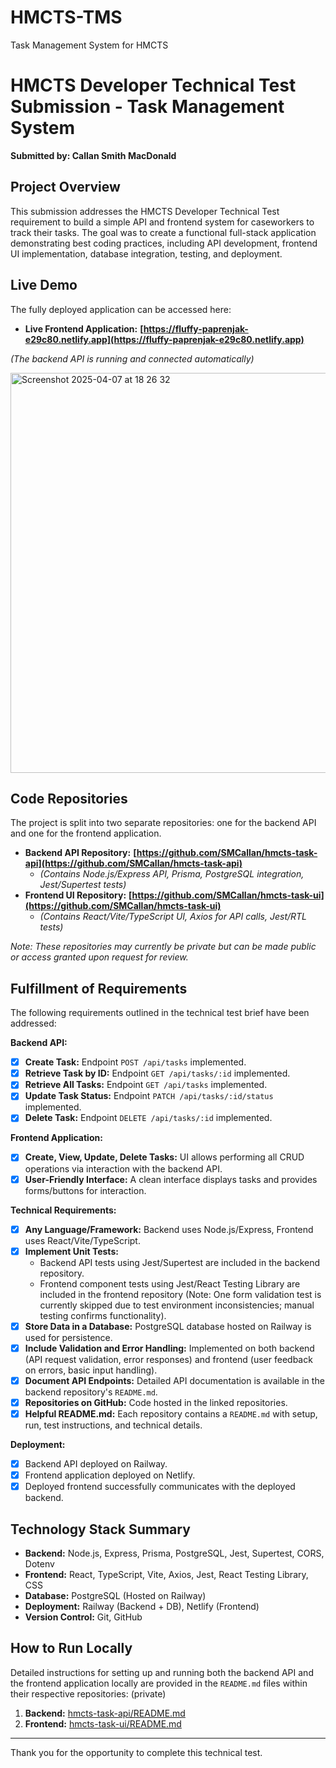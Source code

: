 # HMCTS-TMS
Task Management System for HMCTS

# HMCTS Developer Technical Test Submission - Task Management System

**Submitted by: Callan Smith MacDonald**

## Project Overview

This submission addresses the HMCTS Developer Technical Test requirement to build a simple API and frontend system for caseworkers to track their tasks. The goal was to create a functional full-stack application demonstrating best coding practices, including API development, frontend UI implementation, database integration, testing, and deployment.

## Live Demo

The fully deployed application can be accessed here:

*   **Live Frontend Application:** **[https://fluffy-paprenjak-e29c80.netlify.app](https://fluffy-paprenjak-e29c80.netlify.app)**

*(The backend API is running and connected automatically)*

<img width="640" alt="Screenshot 2025-04-07 at 18 26 32" src="https://github.com/user-attachments/assets/149c09f8-daca-428e-ae9a-786d49da0bd9" />

## Code Repositories

The project is split into two separate repositories: one for the backend API and one for the frontend application.

*   **Backend API Repository:** **[https://github.com/SMCallan/hmcts-task-api](https://github.com/SMCallan/hmcts-task-api)**
    *   *(Contains Node.js/Express API, Prisma, PostgreSQL integration, Jest/Supertest tests)*
*   **Frontend UI Repository:** **[https://github.com/SMCallan/hmcts-task-ui](https://github.com/SMCallan/hmcts-task-ui)**
    *   *(Contains React/Vite/TypeScript UI, Axios for API calls, Jest/RTL tests)*

*Note: These repositories may currently be private but can be made public or access granted upon request for review.*

## Fulfillment of Requirements

The following requirements outlined in the technical test brief have been addressed:

**Backend API:**

*   [x] **Create Task:** Endpoint `POST /api/tasks` implemented.
*   [x] **Retrieve Task by ID:** Endpoint `GET /api/tasks/:id` implemented.
*   [x] **Retrieve All Tasks:** Endpoint `GET /api/tasks` implemented.
*   [x] **Update Task Status:** Endpoint `PATCH /api/tasks/:id/status` implemented.
*   [x] **Delete Task:** Endpoint `DELETE /api/tasks/:id` implemented.

**Frontend Application:**

*   [x] **Create, View, Update, Delete Tasks:** UI allows performing all CRUD operations via interaction with the backend API.
*   [x] **User-Friendly Interface:** A clean interface displays tasks and provides forms/buttons for interaction.

**Technical Requirements:**

*   [x] **Any Language/Framework:** Backend uses Node.js/Express, Frontend uses React/Vite/TypeScript.
*   [x] **Implement Unit Tests:**
    *   Backend API tests using Jest/Supertest are included in the backend repository.
    *   Frontend component tests using Jest/React Testing Library are included in the frontend repository (Note: One form validation test is currently skipped due to test environment inconsistencies; manual testing confirms functionality).
*   [x] **Store Data in a Database:** PostgreSQL database hosted on Railway is used for persistence.
*   [x] **Include Validation and Error Handling:** Implemented on both backend (API request validation, error responses) and frontend (user feedback on errors, basic input handling).
*   [x] **Document API Endpoints:** Detailed API documentation is available in the backend repository's `README.md`.
*   [x] **Repositories on GitHub:** Code hosted in the linked repositories.
*   [x] **Helpful README.md:** Each repository contains a `README.md` with setup, run, test instructions, and technical details.

**Deployment:**

*   [x] Backend API deployed on Railway.
*   [x] Frontend application deployed on Netlify.
*   [x] Deployed frontend successfully communicates with the deployed backend.

## Technology Stack Summary

*   **Backend:** Node.js, Express, Prisma, PostgreSQL, Jest, Supertest, CORS, Dotenv
*   **Frontend:** React, TypeScript, Vite, Axios, Jest, React Testing Library, CSS
*   **Database:** PostgreSQL (Hosted on Railway)
*   **Deployment:** Railway (Backend + DB), Netlify (Frontend)
*   **Version Control:** Git, GitHub

## How to Run Locally

Detailed instructions for setting up and running both the backend API and the frontend application locally are provided in the `README.md` files within their respective repositories:
(private)
1.  **Backend:** [hmcts-task-api/README.md](https://github.com/SMCallan/hmcts-task-api/blob/main/README.md)
2.  **Frontend:** [hmcts-task-ui/README.md](https://github.com/SMCallan/hmcts-task-ui/blob/main/README.md)

---

Thank you for the opportunity to complete this technical test.
